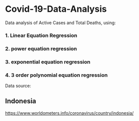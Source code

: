 # Covid-19-Data-Analysis

Data analysis of Active Cases and Total Deaths, using:
### 1. Linear Equation Regression
### 2. power equation regression 
### 3. exponential equation regression 
### 4. 3 order polynomial equation regression 

Data source: 
## Indonesia
https://www.worldometers.info/coronavirus/country/indonesia/
